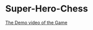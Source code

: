 # Super-Hero-Chess

[The Demo video of the Game](https://drive.google.com/open?id=1kIkSqQeSsQlL7402YvpGXV0QHda3kPnS)
